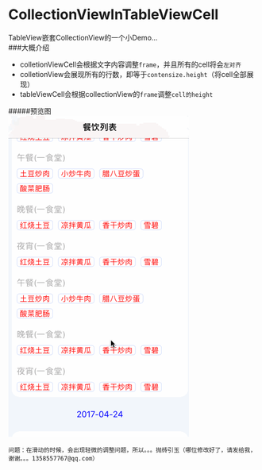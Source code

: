 # CollectionViewInTableViewCell
TableView嵌套CollectionView的一个小Demo...<br>
###大概介绍<br>
* colletionViewCell会根据文字内容调整`frame`，并且所有的cell将会`左对齐`
* colletionView会展现所有的行数，即等于`contensize.height`（将cell全部展现）
* tableViewCell会根据collectionView的`frame`调整`cell的height`

#####预览图<br>
![](https://github.com/polvae/CollectionViewInTableViewCell/blob/master/DishListRecord.gif) <br>


`问题：在滑动的时候，会出现轻微的调整问题，所以。。。抛砖引玉（哪位修改好了，请发给我，谢谢。。。1358557767@qq.com）`